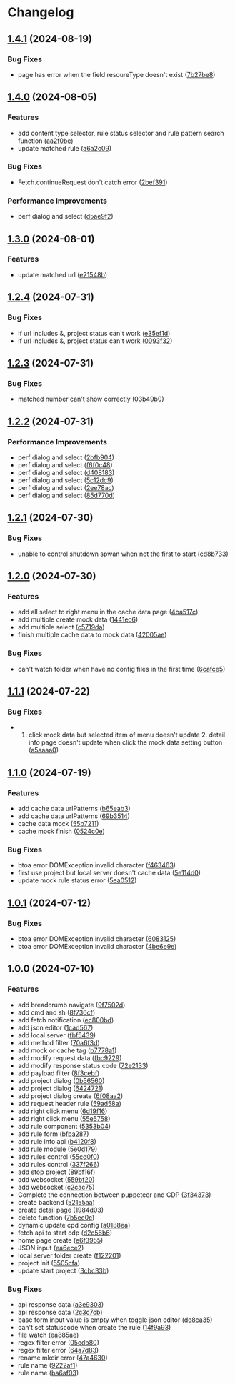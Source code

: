 # Changelog

## [1.4.1](https://github.com/CopyMaster98/Magic-Mock/compare/v1.4.0...v1.4.1) (2024-08-19)


### Bug Fixes

* page has error when the field resoureType doesn't exist ([7b27be8](https://github.com/CopyMaster98/Magic-Mock/commit/7b27be8cca91027aed25f2e073b044b4de359802))

## [1.4.0](https://github.com/CopyMaster98/Magic-Mock/compare/v1.3.0...v1.4.0) (2024-08-05)


### Features

* add content type selector, rule status selector and rule pattern search function ([aa2f0be](https://github.com/CopyMaster98/Magic-Mock/commit/aa2f0befaaf34f01f4c8db7afcb1f06327b35919))
* update matched rule ([a6a2c09](https://github.com/CopyMaster98/Magic-Mock/commit/a6a2c09c6f29f744ea392dc373288caadc0debe8))


### Bug Fixes

* Fetch.continueRequest don't catch error ([2bef391](https://github.com/CopyMaster98/Magic-Mock/commit/2bef391110b8e8477bb6d8faef63d6661da25350))


### Performance Improvements

* perf dialog and select ([d5ae9f2](https://github.com/CopyMaster98/Magic-Mock/commit/d5ae9f262d8f7785ffe95193a53101dc153925bb))

## [1.3.0](https://github.com/CopyMaster98/Magic-Mock/compare/v1.2.4...v1.3.0) (2024-08-01)


### Features

* update matched url ([e21548b](https://github.com/CopyMaster98/Magic-Mock/commit/e21548ba6ee8b56827f3b18c9e52efc3d1f7f83c))

## [1.2.4](https://github.com/CopyMaster98/Magic-Mock/compare/v1.2.3...v1.2.4) (2024-07-31)


### Bug Fixes

* if url includes &, project status can't work ([e35ef1d](https://github.com/CopyMaster98/Magic-Mock/commit/e35ef1dfd3b80c8fd19c25e9ae22ff5471f9afd5))
* if url includes &, project status can't work ([0093f32](https://github.com/CopyMaster98/Magic-Mock/commit/0093f322f61e45ab0e1742974a3e65a16d8a4e4b))

## [1.2.3](https://github.com/CopyMaster98/Magic-Mock/compare/v1.2.2...v1.2.3) (2024-07-31)


### Bug Fixes

* matched number can't show correctly ([03b49b0](https://github.com/CopyMaster98/Magic-Mock/commit/03b49b0d8b213b1fd1a4236cafd70d2335c0ac93))

## [1.2.2](https://github.com/CopyMaster98/Magic-Mock/compare/v1.2.1...v1.2.2) (2024-07-31)


### Performance Improvements

* perf dialog and select ([2bfb904](https://github.com/CopyMaster98/Magic-Mock/commit/2bfb904ac793f1ef8b841c55586cff1fac6c7975))
* perf dialog and select ([f6f0c48](https://github.com/CopyMaster98/Magic-Mock/commit/f6f0c4890973941b6f5b3752811fb003e6976518))
* perf dialog and select ([d408183](https://github.com/CopyMaster98/Magic-Mock/commit/d4081836ab696604d8305cd1f50c7ac03d9b6a46))
* perf dialog and select ([5c12dc9](https://github.com/CopyMaster98/Magic-Mock/commit/5c12dc987a2b732e10591f8c5884650f77f1e948))
* perf dialog and select ([2ee78ac](https://github.com/CopyMaster98/Magic-Mock/commit/2ee78ac2d615d775f6475d82d870a57495b4f201))
* perf dialog and select ([85d770d](https://github.com/CopyMaster98/Magic-Mock/commit/85d770d0823b18807540c19a77a720f9b706a0d5))

## [1.2.1](https://github.com/CopyMaster98/Magic-Mock/compare/v1.2.0...v1.2.1) (2024-07-30)


### Bug Fixes

* unable to control shutdown spwan when not the first to start ([cd8b733](https://github.com/CopyMaster98/Magic-Mock/commit/cd8b73376f749848a72340eab2e72f7dd420c3d1))

## [1.2.0](https://github.com/CopyMaster98/Magic-Mock/compare/v1.1.1...v1.2.0) (2024-07-30)


### Features

* add all select to right menu in the cache data page ([4ba517c](https://github.com/CopyMaster98/Magic-Mock/commit/4ba517c330afa2fb5adce9a25369d2a419ae702c))
* add multiple create mock data ([1441ec6](https://github.com/CopyMaster98/Magic-Mock/commit/1441ec6057afeca28644260e34e563bdcea80895))
* add multiple select ([c5719da](https://github.com/CopyMaster98/Magic-Mock/commit/c5719da2e04a953eaf09ba84919704af9a1b6152))
* finish multiple cache data to mock data ([42005ae](https://github.com/CopyMaster98/Magic-Mock/commit/42005aed3ade0623277b739a20d315948750a408))


### Bug Fixes

* can't watch folder when have no config files in the first time ([6cafce5](https://github.com/CopyMaster98/Magic-Mock/commit/6cafce5d694660efbd334a5aed955fd5020a16ad))

## [1.1.1](https://github.com/CopyMaster98/Magic-Mock/compare/v1.1.0...v1.1.1) (2024-07-22)


### Bug Fixes

* 1. click mock data but selected item of menu doesn't update 2. detail info page doesn't update when click the mock data setting button ([a5aaaa0](https://github.com/CopyMaster98/Magic-Mock/commit/a5aaaa05a246a1b8c7106e78dd26c019d6135735))

## [1.1.0](https://github.com/CopyMaster98/Magic-Mock/compare/v1.0.2...v1.1.0) (2024-07-19)


### Features

* add cache data urlPatterns ([b65eab3](https://github.com/CopyMaster98/Magic-Mock/commit/b65eab37303158d8b2c03b910e0ab25447841e46))
* add cache data urlPatterns ([69b3514](https://github.com/CopyMaster98/Magic-Mock/commit/69b3514c29637498e4c14dd1b1f7fec2d74faf77))
* cache data mock ([55b7211](https://github.com/CopyMaster98/Magic-Mock/commit/55b7211ce04ca876e1ba2cfc382781237d5393ff))
* cache mock finish ([0524c0e](https://github.com/CopyMaster98/Magic-Mock/commit/0524c0ef3d0e15cf5f9157836dc9a61f2d5630aa))


### Bug Fixes

* btoa error DOMException invalid character ([f463463](https://github.com/CopyMaster98/Magic-Mock/commit/f463463c7f3ec8c2d6b28f482d0e8e667f9a512c))
* first use project but local server doesn't cache data ([5e114d0](https://github.com/CopyMaster98/Magic-Mock/commit/5e114d04c709c478edfaf7999c44a3d74632acdf))
* update mock rule status error ([5ea0512](https://github.com/CopyMaster98/Magic-Mock/commit/5ea0512e54c08ff525f37c6548ca5eea93cdcbde))

## [1.0.1](https://github.com/CopyMaster98/Magic-Mock/compare/v1.0.0...v1.0.1) (2024-07-12)


### Bug Fixes

* btoa error DOMException invalid character ([6083125](https://github.com/CopyMaster98/Magic-Mock/commit/608312509d55419e4b24e619f496d60260695c3b))
* btoa error DOMException invalid character ([4be6e9e](https://github.com/CopyMaster98/Magic-Mock/commit/4be6e9e8f620c13e6f391b52a377e7c44e553025))

## 1.0.0 (2024-07-10)


### Features

* add breadcrumb navigate ([9f7502d](https://github.com/CopyMaster98/Magic-Mock/commit/9f7502d82379f637c00499725b77e6f234eda141))
* add cmd and sh ([8f736cf](https://github.com/CopyMaster98/Magic-Mock/commit/8f736cffab0d96bb35be32d703cd2551c20fb9ab))
* add fetch notification ([ec800bd](https://github.com/CopyMaster98/Magic-Mock/commit/ec800bd2faab700fa00d2726b021496f8dbedb0c))
* add json editor ([1cad567](https://github.com/CopyMaster98/Magic-Mock/commit/1cad5679e27b51b799154ad523090317c8e5bc5e))
* add local server ([fbf5439](https://github.com/CopyMaster98/Magic-Mock/commit/fbf54390ef71c5378ff6fe7645a067ea53ce0642))
* add method filter ([70a6f3d](https://github.com/CopyMaster98/Magic-Mock/commit/70a6f3dad59bde48b68a9e9f6addee4c8ce4b7bd))
* add mock or cache tag ([b7778a1](https://github.com/CopyMaster98/Magic-Mock/commit/b7778a1b70de827f7affc31732188d6453473592))
* add modify request data ([fbc9229](https://github.com/CopyMaster98/Magic-Mock/commit/fbc9229ff46403b753dad891857de6bc4d965662))
* add modify response status code ([72e2133](https://github.com/CopyMaster98/Magic-Mock/commit/72e213353861bad97c5855d3ddb9ca3887b1d01e))
* add payload filter ([8f3cebf](https://github.com/CopyMaster98/Magic-Mock/commit/8f3cebfec67af3b2113eb4b19cea9f41eb5bbc6f))
* add project dialog ([0b56560](https://github.com/CopyMaster98/Magic-Mock/commit/0b56560ac2e906c9e205796be622325cd3cc67e8))
* add project dialog ([6424721](https://github.com/CopyMaster98/Magic-Mock/commit/6424721ccc6898f5f8ad9e0fbb0efba64addf219))
* add project dialog create ([6f08aa2](https://github.com/CopyMaster98/Magic-Mock/commit/6f08aa2f81682cc723da0d7f18324b1d4f4abfeb))
* add request header rule ([59ad58a](https://github.com/CopyMaster98/Magic-Mock/commit/59ad58a0163b35039331ed74517adfb20f2ddd89))
* add right click menu ([6d19f16](https://github.com/CopyMaster98/Magic-Mock/commit/6d19f16330850e24dcb2ed541301bf2ded6ab4b3))
* add right click menu ([55e5758](https://github.com/CopyMaster98/Magic-Mock/commit/55e5758b154950f7905095aa0ea29420ad058632))
* add rule component ([5353b04](https://github.com/CopyMaster98/Magic-Mock/commit/5353b048e92747e9d1335f2dd74108c70c8800c8))
* add rule form ([bfba287](https://github.com/CopyMaster98/Magic-Mock/commit/bfba287e70a43cbefc8d5a15c312dc80865d8e16))
* add rule info api ([b4120f8](https://github.com/CopyMaster98/Magic-Mock/commit/b4120f839f411db5425c8ec4e19435ca6837fceb))
* add rule module ([5e0d179](https://github.com/CopyMaster98/Magic-Mock/commit/5e0d1797bec6e300d9a01fbbd0783e71de2e4679))
* add rules control ([55cd0f0](https://github.com/CopyMaster98/Magic-Mock/commit/55cd0f0674aea83c5bb6f236746d3ed6a10c03f0))
* add rules control ([337f266](https://github.com/CopyMaster98/Magic-Mock/commit/337f266695a5d8425da3fdd89c97dad8bf5f269e))
* add stop project ([89bf16f](https://github.com/CopyMaster98/Magic-Mock/commit/89bf16fe1ca75158d4e943f33522f3f175e41a41))
* add websocket ([559bf20](https://github.com/CopyMaster98/Magic-Mock/commit/559bf2016a7976a1be3503129234959962937717))
* add websocket ([c2cac75](https://github.com/CopyMaster98/Magic-Mock/commit/c2cac756e5fcebc3cbe7e6f10d4ac3f4df567065))
* Complete the connection between puppeteer and CDP ([3f34373](https://github.com/CopyMaster98/Magic-Mock/commit/3f3437344e3d98b80e394a5e449812acc3cdca42))
* create backend ([52155aa](https://github.com/CopyMaster98/Magic-Mock/commit/52155aad6b7549d11761b0d00fabd8bb8f88ad4f))
* create detail page ([1984d03](https://github.com/CopyMaster98/Magic-Mock/commit/1984d03ca25783602aea7ee7a1332473fbf64354))
* delete function ([7b5ec0c](https://github.com/CopyMaster98/Magic-Mock/commit/7b5ec0cf60e4366a270cf465d4786844afb19c72))
* dynamic update cpd config ([a0188ea](https://github.com/CopyMaster98/Magic-Mock/commit/a0188ea39372d7a9553375337ffb9984ef3ce5ee))
* fetch api to start cdp ([d2c56b6](https://github.com/CopyMaster98/Magic-Mock/commit/d2c56b694ec43c282b5443ac1df50d0155f75f26))
* home page create ([e6f3955](https://github.com/CopyMaster98/Magic-Mock/commit/e6f395559975bd41802ca21964358f113b1bb2d0))
* JSON input ([ea6ece2](https://github.com/CopyMaster98/Magic-Mock/commit/ea6ece240a2280ce8cbd7ecf95288df1e07fcf49))
* local server folder create ([f122201](https://github.com/CopyMaster98/Magic-Mock/commit/f122201b4b787d45b1d1fa8dff469d6c7318a7ae))
* project init ([5505cfa](https://github.com/CopyMaster98/Magic-Mock/commit/5505cfabdc019edb1a2275f1510e0ee6a020d7d4))
* update start project ([3cbc33b](https://github.com/CopyMaster98/Magic-Mock/commit/3cbc33bb552efc5e75ddac61b6c2f73bcc2bf079))


### Bug Fixes

* api response data ([a3e9303](https://github.com/CopyMaster98/Magic-Mock/commit/a3e9303bccdeab288e26c402e377e6f168651043))
* api response data ([2c3c7cb](https://github.com/CopyMaster98/Magic-Mock/commit/2c3c7cb5fd4f23afd821a37ee411ddc66634a618))
* base form input value is empty when toggle json editor ([de8ca35](https://github.com/CopyMaster98/Magic-Mock/commit/de8ca359912b85f2e7561a3450ec971bcfbd1b51))
* can't set statuscode when create the rule ([14f9a93](https://github.com/CopyMaster98/Magic-Mock/commit/14f9a939d2c0ab35c3df0f245f0338ee97db3390))
* file watch ([ea885ae](https://github.com/CopyMaster98/Magic-Mock/commit/ea885ae48704da0d0437c3bc042f9cae8d118ad7))
* regex filter error ([05cdb80](https://github.com/CopyMaster98/Magic-Mock/commit/05cdb80d8f96e4fb79daad77056a075a8dc2e4d5))
* regex filter error ([64a7d83](https://github.com/CopyMaster98/Magic-Mock/commit/64a7d83dca247b1c567f37b3929e385768ef5f08))
* rename mkdir error ([47a4630](https://github.com/CopyMaster98/Magic-Mock/commit/47a4630072325e3222d94ef4551480c2c28f7811))
* rule name ([9222af1](https://github.com/CopyMaster98/Magic-Mock/commit/9222af153727d48b01921aae9fbaaa8efe4a8d4e))
* rule name ([ba6af03](https://github.com/CopyMaster98/Magic-Mock/commit/ba6af0341f0169b7d934b1979d52958379d77629))
